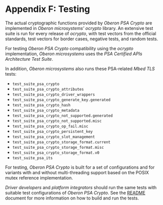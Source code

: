 # Appendix F: Testing

The actual cryptographic functions provided by _Oberon PSA Crypto_ are
implemented in _Oberon microsystems'_ _ocrypto_ library. An extensive test suite
is run for every release of _ocrypto_, with test vectors from the official
standards, test vectors for border cases, negative tests, and random tests.

For testing _Oberon PSA Crypto_ compatibility using the _ocrypto_ implementation,
_Oberon microsystems_ uses the _PSA Certified APIs Architecture Test Suite_.

In addition, _Oberon microsystems_ also runs these PSA-related _Mbed TLS_ tests:

- `test_suite_psa_crypto`
- `test_suite_psa_crypto_attributes`
- `test_suite_psa_crypto_driver_wrappers`
- `test_suite_psa_crypto_generate_key.generated`
- `test_suite_psa_crypto_hash`
- `test_suite_psa_crypto_metadata`
- `test_suite_psa_crypto_not_supported.generated`
- `test_suite_psa_crypto_not_supported.misc`
- `test_suite_psa_crypto_op_fail.misc`
- `test_suite_psa_crypto_persistent_key`
- `test_suite_psa_crypto_slot_management`
- `test_suite_psa_crypto_storage_format.current`
- `test_suite_psa_crypto_storage_format.misc`
- `test_suite_psa_crypto_storage_format.v0`
- `test_suite_psa_its`

For testing, _Oberon PSA Crypto_ is built for a set of configurations and for
variants with and without multi-threading support based on the POSIX mutex
reference implementation.

_Driver developers_ and _platform integrators_ should run the same tests with
suitable test configurations of _Oberon PSA Crypto_. See the
[README](../../README.md)
document for more information on how to build and run the tests.
